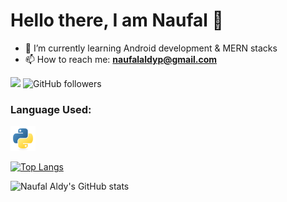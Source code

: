 # Hello there, I am Naufal 👋
- 🌱 I’m currently learning Android development & MERN stacks
- 📫 How to reach me: **naufalaldyp@gmail.com**

![](https://komarev.com/ghpvc/?username=blitzkz23&color=blue) <img alt="GitHub followers" src="https://img.shields.io/github/followers/blitzkz23?style=social"/>

<h3>Language Used: </h3>
<p>
<a href="https://www.cprogramming.com/" target="_blank"> <img src="https://raw.githubusercontent.com/devicons/devicon/master/icons/python/python-original.svg" alt="python" width="40" height="40"/> </a>

</p>

[![Top Langs](https://github-readme-stats.vercel.app/api/top-langs/?username=blitzkz23&layout=compact&theme=tokyonight)](https://github.com/blitzkz23/github-readme-stats)

![Naufal Aldy's GitHub stats](https://github-readme-stats.vercel.app/api?username=blitzkz23&show_icons=true&theme=tokyonight)

<!--
**blitzkz23/blitzkz23** is a ✨ _special_ ✨ repository because its `README.md` (this file) appears on your GitHub profile.

Here are some ideas to get you started:

- 🔭 I’m currently working on ...
- 🌱 I’m currently learning ...
- 👯 I’m looking to collaborate on ...
- 🤔 I’m looking for help with ...
- 💬 Ask me about ...
- 📫 How to reach me: ...
- 😄 Pronouns: ...
- ⚡ Fun fact: ...
-->

